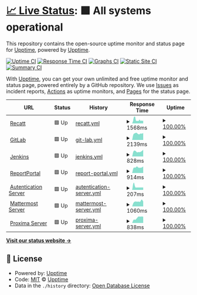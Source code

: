 # [📈 Live Status](https://stamateas.github.io): <!--live status--> **🟩 All systems operational**

This repository contains the open-source uptime monitor and status page for [Upptime](https://upptime.js.org), powered by [Upptime](https://github.com/upptime/upptime).

[![Uptime CI](https://github.com/stamateas/stamateas/upptime/workflows/Uptime%20CI/badge.svg)](https://github.com/upptime/upptime/actions?query=workflow%3A%22Uptime+CI%22)
[![Response Time CI](https://github.com/stamateas/stamateas/upptime/workflows/Response%20Time%20CI/badge.svg)](https://github.com/upptime/upptime/actions?query=workflow%3A%22Response+Time+CI%22)
[![Graphs CI](https://github.com/stamateas/stamateas/upptime/workflows/Graphs%20CI/badge.svg)](https://github.com/upptime/upptime/actions?query=workflow%3A%22Graphs+CI%22)
[![Static Site CI](https://github.com/stamateas/stamateas/upptime/workflows/Static%20Site%20CI/badge.svg)](https://github.com/upptime/upptime/actions?query=workflow%3A%22Static+Site+CI%22)
[![Summary CI](https://github.com/stamateas/stamateas/upptime/workflows/Summary%20CI/badge.svg)](https://github.com/upptime/upptime/actions?query=workflow%3A%22Summary+CI%22)

With [Upptime](https://upptime.js.org), you can get your own unlimited and free uptime monitor and status page, powered entirely by a GitHub repository. We use [Issues](https://github.com/upptime/upptime/issues) as incident reports, [Actions](https://github.com/upptime/upptime/actions) as uptime monitors, and [Pages](https://stamateas.github.io) for the status page.

<!--start: status pages-->
<!-- This summary is generated by Upptime (https://github.com/upptime/upptime) -->
<!-- Do not edit this manually, your changes will be overwritten -->
<!-- prettier-ignore -->
| URL | Status | History | Response Time | Uptime |
| --- | ------ | ------- | ------------- | ------ |
| <img alt="" src="https://favicons.githubusercontent.com/recatt.its-telekom.eu" height="13"> [Recatt](https://recatt.its-telekom.eu) | 🟩 Up | [recatt.yml](https://github.com/stamateas/upptime/commits/master/history/recatt.yml) | <details><summary><img alt="Response time graph" src="./graphs/recatt/response-time-week.png" height="20"> 1568ms</summary><br><a href="https://status.stamateas.de/history/recatt"><img alt="Response time 1568" src="https://img.shields.io/endpoint?url=https%3A%2F%2Fraw.githubusercontent.com%2Fstamateas%2Fupptime%2Fmaster%2Fapi%2Frecatt%2Fresponse-time.json"></a><br><a href="https://status.stamateas.de/history/recatt"><img alt="24-hour response time 1308" src="https://img.shields.io/endpoint?url=https%3A%2F%2Fraw.githubusercontent.com%2Fstamateas%2Fupptime%2Fmaster%2Fapi%2Frecatt%2Fresponse-time-day.json"></a><br><a href="https://status.stamateas.de/history/recatt"><img alt="7-day response time 1568" src="https://img.shields.io/endpoint?url=https%3A%2F%2Fraw.githubusercontent.com%2Fstamateas%2Fupptime%2Fmaster%2Fapi%2Frecatt%2Fresponse-time-week.json"></a><br><a href="https://status.stamateas.de/history/recatt"><img alt="30-day response time 1568" src="https://img.shields.io/endpoint?url=https%3A%2F%2Fraw.githubusercontent.com%2Fstamateas%2Fupptime%2Fmaster%2Fapi%2Frecatt%2Fresponse-time-month.json"></a><br><a href="https://status.stamateas.de/history/recatt"><img alt="1-year response time 1568" src="https://img.shields.io/endpoint?url=https%3A%2F%2Fraw.githubusercontent.com%2Fstamateas%2Fupptime%2Fmaster%2Fapi%2Frecatt%2Fresponse-time-year.json"></a></details> | <details><summary><a href="https://status.stamateas.de/history/recatt">100.00%</a></summary><a href="https://status.stamateas.de/history/recatt"><img alt="All-time uptime 100.00%" src="https://img.shields.io/endpoint?url=https%3A%2F%2Fraw.githubusercontent.com%2Fstamateas%2Fupptime%2Fmaster%2Fapi%2Frecatt%2Fuptime.json"></a><br><a href="https://status.stamateas.de/history/recatt"><img alt="24-hour uptime 100.00%" src="https://img.shields.io/endpoint?url=https%3A%2F%2Fraw.githubusercontent.com%2Fstamateas%2Fupptime%2Fmaster%2Fapi%2Frecatt%2Fuptime-day.json"></a><br><a href="https://status.stamateas.de/history/recatt"><img alt="7-day uptime 100.00%" src="https://img.shields.io/endpoint?url=https%3A%2F%2Fraw.githubusercontent.com%2Fstamateas%2Fupptime%2Fmaster%2Fapi%2Frecatt%2Fuptime-week.json"></a><br><a href="https://status.stamateas.de/history/recatt"><img alt="30-day uptime 100.00%" src="https://img.shields.io/endpoint?url=https%3A%2F%2Fraw.githubusercontent.com%2Fstamateas%2Fupptime%2Fmaster%2Fapi%2Frecatt%2Fuptime-month.json"></a><br><a href="https://status.stamateas.de/history/recatt"><img alt="1-year uptime 100.00%" src="https://img.shields.io/endpoint?url=https%3A%2F%2Fraw.githubusercontent.com%2Fstamateas%2Fupptime%2Fmaster%2Fapi%2Frecatt%2Fuptime-year.json"></a></details>
| <img alt="" src="https://favicons.githubusercontent.com/gitlab01.its-telekom.eu" height="13"> [GitLab](https://gitlab01.its-telekom.eu) | 🟩 Up | [git-lab.yml](https://github.com/stamateas/upptime/commits/master/history/git-lab.yml) | <details><summary><img alt="Response time graph" src="./graphs/git-lab/response-time-week.png" height="20"> 2139ms</summary><br><a href="https://status.stamateas.de/history/git-lab"><img alt="Response time 2139" src="https://img.shields.io/endpoint?url=https%3A%2F%2Fraw.githubusercontent.com%2Fstamateas%2Fupptime%2Fmaster%2Fapi%2Fgit-lab%2Fresponse-time.json"></a><br><a href="https://status.stamateas.de/history/git-lab"><img alt="24-hour response time 2304" src="https://img.shields.io/endpoint?url=https%3A%2F%2Fraw.githubusercontent.com%2Fstamateas%2Fupptime%2Fmaster%2Fapi%2Fgit-lab%2Fresponse-time-day.json"></a><br><a href="https://status.stamateas.de/history/git-lab"><img alt="7-day response time 2139" src="https://img.shields.io/endpoint?url=https%3A%2F%2Fraw.githubusercontent.com%2Fstamateas%2Fupptime%2Fmaster%2Fapi%2Fgit-lab%2Fresponse-time-week.json"></a><br><a href="https://status.stamateas.de/history/git-lab"><img alt="30-day response time 2139" src="https://img.shields.io/endpoint?url=https%3A%2F%2Fraw.githubusercontent.com%2Fstamateas%2Fupptime%2Fmaster%2Fapi%2Fgit-lab%2Fresponse-time-month.json"></a><br><a href="https://status.stamateas.de/history/git-lab"><img alt="1-year response time 2139" src="https://img.shields.io/endpoint?url=https%3A%2F%2Fraw.githubusercontent.com%2Fstamateas%2Fupptime%2Fmaster%2Fapi%2Fgit-lab%2Fresponse-time-year.json"></a></details> | <details><summary><a href="https://status.stamateas.de/history/git-lab">100.00%</a></summary><a href="https://status.stamateas.de/history/git-lab"><img alt="All-time uptime 100.00%" src="https://img.shields.io/endpoint?url=https%3A%2F%2Fraw.githubusercontent.com%2Fstamateas%2Fupptime%2Fmaster%2Fapi%2Fgit-lab%2Fuptime.json"></a><br><a href="https://status.stamateas.de/history/git-lab"><img alt="24-hour uptime 100.00%" src="https://img.shields.io/endpoint?url=https%3A%2F%2Fraw.githubusercontent.com%2Fstamateas%2Fupptime%2Fmaster%2Fapi%2Fgit-lab%2Fuptime-day.json"></a><br><a href="https://status.stamateas.de/history/git-lab"><img alt="7-day uptime 100.00%" src="https://img.shields.io/endpoint?url=https%3A%2F%2Fraw.githubusercontent.com%2Fstamateas%2Fupptime%2Fmaster%2Fapi%2Fgit-lab%2Fuptime-week.json"></a><br><a href="https://status.stamateas.de/history/git-lab"><img alt="30-day uptime 100.00%" src="https://img.shields.io/endpoint?url=https%3A%2F%2Fraw.githubusercontent.com%2Fstamateas%2Fupptime%2Fmaster%2Fapi%2Fgit-lab%2Fuptime-month.json"></a><br><a href="https://status.stamateas.de/history/git-lab"><img alt="1-year uptime 100.00%" src="https://img.shields.io/endpoint?url=https%3A%2F%2Fraw.githubusercontent.com%2Fstamateas%2Fupptime%2Fmaster%2Fapi%2Fgit-lab%2Fuptime-year.json"></a></details>
| <img alt="" src="https://favicons.githubusercontent.com/jenkins01.its-telekom.eu" height="13"> [Jenkins](https://jenkins01.its-telekom.eu/) | 🟩 Up | [jenkins.yml](https://github.com/stamateas/upptime/commits/master/history/jenkins.yml) | <details><summary><img alt="Response time graph" src="./graphs/jenkins/response-time-week.png" height="20"> 828ms</summary><br><a href="https://status.stamateas.de/history/jenkins"><img alt="Response time 828" src="https://img.shields.io/endpoint?url=https%3A%2F%2Fraw.githubusercontent.com%2Fstamateas%2Fupptime%2Fmaster%2Fapi%2Fjenkins%2Fresponse-time.json"></a><br><a href="https://status.stamateas.de/history/jenkins"><img alt="24-hour response time 1069" src="https://img.shields.io/endpoint?url=https%3A%2F%2Fraw.githubusercontent.com%2Fstamateas%2Fupptime%2Fmaster%2Fapi%2Fjenkins%2Fresponse-time-day.json"></a><br><a href="https://status.stamateas.de/history/jenkins"><img alt="7-day response time 828" src="https://img.shields.io/endpoint?url=https%3A%2F%2Fraw.githubusercontent.com%2Fstamateas%2Fupptime%2Fmaster%2Fapi%2Fjenkins%2Fresponse-time-week.json"></a><br><a href="https://status.stamateas.de/history/jenkins"><img alt="30-day response time 828" src="https://img.shields.io/endpoint?url=https%3A%2F%2Fraw.githubusercontent.com%2Fstamateas%2Fupptime%2Fmaster%2Fapi%2Fjenkins%2Fresponse-time-month.json"></a><br><a href="https://status.stamateas.de/history/jenkins"><img alt="1-year response time 828" src="https://img.shields.io/endpoint?url=https%3A%2F%2Fraw.githubusercontent.com%2Fstamateas%2Fupptime%2Fmaster%2Fapi%2Fjenkins%2Fresponse-time-year.json"></a></details> | <details><summary><a href="https://status.stamateas.de/history/jenkins">100.00%</a></summary><a href="https://status.stamateas.de/history/jenkins"><img alt="All-time uptime 100.00%" src="https://img.shields.io/endpoint?url=https%3A%2F%2Fraw.githubusercontent.com%2Fstamateas%2Fupptime%2Fmaster%2Fapi%2Fjenkins%2Fuptime.json"></a><br><a href="https://status.stamateas.de/history/jenkins"><img alt="24-hour uptime 100.00%" src="https://img.shields.io/endpoint?url=https%3A%2F%2Fraw.githubusercontent.com%2Fstamateas%2Fupptime%2Fmaster%2Fapi%2Fjenkins%2Fuptime-day.json"></a><br><a href="https://status.stamateas.de/history/jenkins"><img alt="7-day uptime 100.00%" src="https://img.shields.io/endpoint?url=https%3A%2F%2Fraw.githubusercontent.com%2Fstamateas%2Fupptime%2Fmaster%2Fapi%2Fjenkins%2Fuptime-week.json"></a><br><a href="https://status.stamateas.de/history/jenkins"><img alt="30-day uptime 100.00%" src="https://img.shields.io/endpoint?url=https%3A%2F%2Fraw.githubusercontent.com%2Fstamateas%2Fupptime%2Fmaster%2Fapi%2Fjenkins%2Fuptime-month.json"></a><br><a href="https://status.stamateas.de/history/jenkins"><img alt="1-year uptime 100.00%" src="https://img.shields.io/endpoint?url=https%3A%2F%2Fraw.githubusercontent.com%2Fstamateas%2Fupptime%2Fmaster%2Fapi%2Fjenkins%2Fuptime-year.json"></a></details>
| <img alt="" src="https://favicons.githubusercontent.com/reporting.its-telekom.eu" height="13"> [ReportPortal](https://reporting.its-telekom.eu/) | 🟩 Up | [report-portal.yml](https://github.com/stamateas/upptime/commits/master/history/report-portal.yml) | <details><summary><img alt="Response time graph" src="./graphs/report-portal/response-time-week.png" height="20"> 914ms</summary><br><a href="https://status.stamateas.de/history/report-portal"><img alt="Response time 914" src="https://img.shields.io/endpoint?url=https%3A%2F%2Fraw.githubusercontent.com%2Fstamateas%2Fupptime%2Fmaster%2Fapi%2Freport-portal%2Fresponse-time.json"></a><br><a href="https://status.stamateas.de/history/report-portal"><img alt="24-hour response time 1045" src="https://img.shields.io/endpoint?url=https%3A%2F%2Fraw.githubusercontent.com%2Fstamateas%2Fupptime%2Fmaster%2Fapi%2Freport-portal%2Fresponse-time-day.json"></a><br><a href="https://status.stamateas.de/history/report-portal"><img alt="7-day response time 914" src="https://img.shields.io/endpoint?url=https%3A%2F%2Fraw.githubusercontent.com%2Fstamateas%2Fupptime%2Fmaster%2Fapi%2Freport-portal%2Fresponse-time-week.json"></a><br><a href="https://status.stamateas.de/history/report-portal"><img alt="30-day response time 914" src="https://img.shields.io/endpoint?url=https%3A%2F%2Fraw.githubusercontent.com%2Fstamateas%2Fupptime%2Fmaster%2Fapi%2Freport-portal%2Fresponse-time-month.json"></a><br><a href="https://status.stamateas.de/history/report-portal"><img alt="1-year response time 914" src="https://img.shields.io/endpoint?url=https%3A%2F%2Fraw.githubusercontent.com%2Fstamateas%2Fupptime%2Fmaster%2Fapi%2Freport-portal%2Fresponse-time-year.json"></a></details> | <details><summary><a href="https://status.stamateas.de/history/report-portal">100.00%</a></summary><a href="https://status.stamateas.de/history/report-portal"><img alt="All-time uptime 100.00%" src="https://img.shields.io/endpoint?url=https%3A%2F%2Fraw.githubusercontent.com%2Fstamateas%2Fupptime%2Fmaster%2Fapi%2Freport-portal%2Fuptime.json"></a><br><a href="https://status.stamateas.de/history/report-portal"><img alt="24-hour uptime 100.00%" src="https://img.shields.io/endpoint?url=https%3A%2F%2Fraw.githubusercontent.com%2Fstamateas%2Fupptime%2Fmaster%2Fapi%2Freport-portal%2Fuptime-day.json"></a><br><a href="https://status.stamateas.de/history/report-portal"><img alt="7-day uptime 100.00%" src="https://img.shields.io/endpoint?url=https%3A%2F%2Fraw.githubusercontent.com%2Fstamateas%2Fupptime%2Fmaster%2Fapi%2Freport-portal%2Fuptime-week.json"></a><br><a href="https://status.stamateas.de/history/report-portal"><img alt="30-day uptime 100.00%" src="https://img.shields.io/endpoint?url=https%3A%2F%2Fraw.githubusercontent.com%2Fstamateas%2Fupptime%2Fmaster%2Fapi%2Freport-portal%2Fuptime-month.json"></a><br><a href="https://status.stamateas.de/history/report-portal"><img alt="1-year uptime 100.00%" src="https://img.shields.io/endpoint?url=https%3A%2F%2Fraw.githubusercontent.com%2Fstamateas%2Fupptime%2Fmaster%2Fapi%2Freport-portal%2Fuptime-year.json"></a></details>
| <img alt="" src="https://favicons.githubusercontent.com/auth.its-telekom.eu" height="13"> [Autentication Server](https://auth.its-telekom.eu/) | 🟩 Up | [autentication-server.yml](https://github.com/stamateas/upptime/commits/master/history/autentication-server.yml) | <details><summary><img alt="Response time graph" src="./graphs/autentication-server/response-time-week.png" height="20"> 207ms</summary><br><a href="https://status.stamateas.de/history/autentication-server"><img alt="Response time 207" src="https://img.shields.io/endpoint?url=https%3A%2F%2Fraw.githubusercontent.com%2Fstamateas%2Fupptime%2Fmaster%2Fapi%2Fautentication-server%2Fresponse-time.json"></a><br><a href="https://status.stamateas.de/history/autentication-server"><img alt="24-hour response time 159" src="https://img.shields.io/endpoint?url=https%3A%2F%2Fraw.githubusercontent.com%2Fstamateas%2Fupptime%2Fmaster%2Fapi%2Fautentication-server%2Fresponse-time-day.json"></a><br><a href="https://status.stamateas.de/history/autentication-server"><img alt="7-day response time 207" src="https://img.shields.io/endpoint?url=https%3A%2F%2Fraw.githubusercontent.com%2Fstamateas%2Fupptime%2Fmaster%2Fapi%2Fautentication-server%2Fresponse-time-week.json"></a><br><a href="https://status.stamateas.de/history/autentication-server"><img alt="30-day response time 207" src="https://img.shields.io/endpoint?url=https%3A%2F%2Fraw.githubusercontent.com%2Fstamateas%2Fupptime%2Fmaster%2Fapi%2Fautentication-server%2Fresponse-time-month.json"></a><br><a href="https://status.stamateas.de/history/autentication-server"><img alt="1-year response time 207" src="https://img.shields.io/endpoint?url=https%3A%2F%2Fraw.githubusercontent.com%2Fstamateas%2Fupptime%2Fmaster%2Fapi%2Fautentication-server%2Fresponse-time-year.json"></a></details> | <details><summary><a href="https://status.stamateas.de/history/autentication-server">100.00%</a></summary><a href="https://status.stamateas.de/history/autentication-server"><img alt="All-time uptime 100.00%" src="https://img.shields.io/endpoint?url=https%3A%2F%2Fraw.githubusercontent.com%2Fstamateas%2Fupptime%2Fmaster%2Fapi%2Fautentication-server%2Fuptime.json"></a><br><a href="https://status.stamateas.de/history/autentication-server"><img alt="24-hour uptime 100.00%" src="https://img.shields.io/endpoint?url=https%3A%2F%2Fraw.githubusercontent.com%2Fstamateas%2Fupptime%2Fmaster%2Fapi%2Fautentication-server%2Fuptime-day.json"></a><br><a href="https://status.stamateas.de/history/autentication-server"><img alt="7-day uptime 100.00%" src="https://img.shields.io/endpoint?url=https%3A%2F%2Fraw.githubusercontent.com%2Fstamateas%2Fupptime%2Fmaster%2Fapi%2Fautentication-server%2Fuptime-week.json"></a><br><a href="https://status.stamateas.de/history/autentication-server"><img alt="30-day uptime 100.00%" src="https://img.shields.io/endpoint?url=https%3A%2F%2Fraw.githubusercontent.com%2Fstamateas%2Fupptime%2Fmaster%2Fapi%2Fautentication-server%2Fuptime-month.json"></a><br><a href="https://status.stamateas.de/history/autentication-server"><img alt="1-year uptime 100.00%" src="https://img.shields.io/endpoint?url=https%3A%2F%2Fraw.githubusercontent.com%2Fstamateas%2Fupptime%2Fmaster%2Fapi%2Fautentication-server%2Fuptime-year.json"></a></details>
| <img alt="" src="https://favicons.githubusercontent.com/mattermost.its-telekom.eu" height="13"> [Mattermost Server](https://mattermost.its-telekom.eu/) | 🟩 Up | [mattermost-server.yml](https://github.com/stamateas/upptime/commits/master/history/mattermost-server.yml) | <details><summary><img alt="Response time graph" src="./graphs/mattermost-server/response-time-week.png" height="20"> 1060ms</summary><br><a href="https://status.stamateas.de/history/mattermost-server"><img alt="Response time 1060" src="https://img.shields.io/endpoint?url=https%3A%2F%2Fraw.githubusercontent.com%2Fstamateas%2Fupptime%2Fmaster%2Fapi%2Fmattermost-server%2Fresponse-time.json"></a><br><a href="https://status.stamateas.de/history/mattermost-server"><img alt="24-hour response time 1041" src="https://img.shields.io/endpoint?url=https%3A%2F%2Fraw.githubusercontent.com%2Fstamateas%2Fupptime%2Fmaster%2Fapi%2Fmattermost-server%2Fresponse-time-day.json"></a><br><a href="https://status.stamateas.de/history/mattermost-server"><img alt="7-day response time 1060" src="https://img.shields.io/endpoint?url=https%3A%2F%2Fraw.githubusercontent.com%2Fstamateas%2Fupptime%2Fmaster%2Fapi%2Fmattermost-server%2Fresponse-time-week.json"></a><br><a href="https://status.stamateas.de/history/mattermost-server"><img alt="30-day response time 1060" src="https://img.shields.io/endpoint?url=https%3A%2F%2Fraw.githubusercontent.com%2Fstamateas%2Fupptime%2Fmaster%2Fapi%2Fmattermost-server%2Fresponse-time-month.json"></a><br><a href="https://status.stamateas.de/history/mattermost-server"><img alt="1-year response time 1060" src="https://img.shields.io/endpoint?url=https%3A%2F%2Fraw.githubusercontent.com%2Fstamateas%2Fupptime%2Fmaster%2Fapi%2Fmattermost-server%2Fresponse-time-year.json"></a></details> | <details><summary><a href="https://status.stamateas.de/history/mattermost-server">100.00%</a></summary><a href="https://status.stamateas.de/history/mattermost-server"><img alt="All-time uptime 100.00%" src="https://img.shields.io/endpoint?url=https%3A%2F%2Fraw.githubusercontent.com%2Fstamateas%2Fupptime%2Fmaster%2Fapi%2Fmattermost-server%2Fuptime.json"></a><br><a href="https://status.stamateas.de/history/mattermost-server"><img alt="24-hour uptime 100.00%" src="https://img.shields.io/endpoint?url=https%3A%2F%2Fraw.githubusercontent.com%2Fstamateas%2Fupptime%2Fmaster%2Fapi%2Fmattermost-server%2Fuptime-day.json"></a><br><a href="https://status.stamateas.de/history/mattermost-server"><img alt="7-day uptime 100.00%" src="https://img.shields.io/endpoint?url=https%3A%2F%2Fraw.githubusercontent.com%2Fstamateas%2Fupptime%2Fmaster%2Fapi%2Fmattermost-server%2Fuptime-week.json"></a><br><a href="https://status.stamateas.de/history/mattermost-server"><img alt="30-day uptime 100.00%" src="https://img.shields.io/endpoint?url=https%3A%2F%2Fraw.githubusercontent.com%2Fstamateas%2Fupptime%2Fmaster%2Fapi%2Fmattermost-server%2Fuptime-month.json"></a><br><a href="https://status.stamateas.de/history/mattermost-server"><img alt="1-year uptime 100.00%" src="https://img.shields.io/endpoint?url=https%3A%2F%2Fraw.githubusercontent.com%2Fstamateas%2Fupptime%2Fmaster%2Fapi%2Fmattermost-server%2Fuptime-year.json"></a></details>
| <img alt="" src="https://favicons.githubusercontent.com/proxima01.its-telekom.eu" height="13"> [Proxima Server](http://proxima01.its-telekom.eu/) | 🟩 Up | [proxima-server.yml](https://github.com/stamateas/upptime/commits/master/history/proxima-server.yml) | <details><summary><img alt="Response time graph" src="./graphs/proxima-server/response-time-week.png" height="20"> 838ms</summary><br><a href="https://status.stamateas.de/history/proxima-server"><img alt="Response time 838" src="https://img.shields.io/endpoint?url=https%3A%2F%2Fraw.githubusercontent.com%2Fstamateas%2Fupptime%2Fmaster%2Fapi%2Fproxima-server%2Fresponse-time.json"></a><br><a href="https://status.stamateas.de/history/proxima-server"><img alt="24-hour response time 1006" src="https://img.shields.io/endpoint?url=https%3A%2F%2Fraw.githubusercontent.com%2Fstamateas%2Fupptime%2Fmaster%2Fapi%2Fproxima-server%2Fresponse-time-day.json"></a><br><a href="https://status.stamateas.de/history/proxima-server"><img alt="7-day response time 838" src="https://img.shields.io/endpoint?url=https%3A%2F%2Fraw.githubusercontent.com%2Fstamateas%2Fupptime%2Fmaster%2Fapi%2Fproxima-server%2Fresponse-time-week.json"></a><br><a href="https://status.stamateas.de/history/proxima-server"><img alt="30-day response time 838" src="https://img.shields.io/endpoint?url=https%3A%2F%2Fraw.githubusercontent.com%2Fstamateas%2Fupptime%2Fmaster%2Fapi%2Fproxima-server%2Fresponse-time-month.json"></a><br><a href="https://status.stamateas.de/history/proxima-server"><img alt="1-year response time 838" src="https://img.shields.io/endpoint?url=https%3A%2F%2Fraw.githubusercontent.com%2Fstamateas%2Fupptime%2Fmaster%2Fapi%2Fproxima-server%2Fresponse-time-year.json"></a></details> | <details><summary><a href="https://status.stamateas.de/history/proxima-server">100.00%</a></summary><a href="https://status.stamateas.de/history/proxima-server"><img alt="All-time uptime 100.00%" src="https://img.shields.io/endpoint?url=https%3A%2F%2Fraw.githubusercontent.com%2Fstamateas%2Fupptime%2Fmaster%2Fapi%2Fproxima-server%2Fuptime.json"></a><br><a href="https://status.stamateas.de/history/proxima-server"><img alt="24-hour uptime 100.00%" src="https://img.shields.io/endpoint?url=https%3A%2F%2Fraw.githubusercontent.com%2Fstamateas%2Fupptime%2Fmaster%2Fapi%2Fproxima-server%2Fuptime-day.json"></a><br><a href="https://status.stamateas.de/history/proxima-server"><img alt="7-day uptime 100.00%" src="https://img.shields.io/endpoint?url=https%3A%2F%2Fraw.githubusercontent.com%2Fstamateas%2Fupptime%2Fmaster%2Fapi%2Fproxima-server%2Fuptime-week.json"></a><br><a href="https://status.stamateas.de/history/proxima-server"><img alt="30-day uptime 100.00%" src="https://img.shields.io/endpoint?url=https%3A%2F%2Fraw.githubusercontent.com%2Fstamateas%2Fupptime%2Fmaster%2Fapi%2Fproxima-server%2Fuptime-month.json"></a><br><a href="https://status.stamateas.de/history/proxima-server"><img alt="1-year uptime 100.00%" src="https://img.shields.io/endpoint?url=https%3A%2F%2Fraw.githubusercontent.com%2Fstamateas%2Fupptime%2Fmaster%2Fapi%2Fproxima-server%2Fuptime-year.json"></a></details>

<!--end: status pages-->

[**Visit our status website →**](https://stamateas.github.io)

## 📄 License

- Powered by: [Upptime](https://github.com/upptime/upptime)
- Code: [MIT](./LICENSE) © [Upptime](https://upptime.js.org)
- Data in the `./history` directory: [Open Database License](https://opendatacommons.org/licenses/odbl/1-0/)
